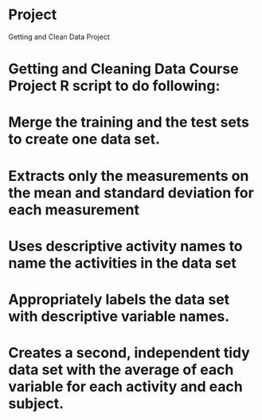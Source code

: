 Project
=====

Getting and Clean Data Project
# Getting and Cleaning Data Course Project R script to do following:
# Merge the training and the test sets to create one data set.
# Extracts only the measurements on the mean and standard deviation for each measurement
# Uses descriptive activity names to name the activities in the data set
# Appropriately labels the data set with descriptive variable names. 
# Creates a second, independent tidy data set with the average of each variable for each activity and each subject. 
